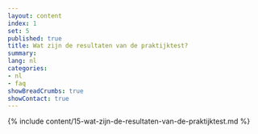 ```yaml
---
layout: content
index: 1
set: 5
published: true
title: Wat zijn de resultaten van de praktijktest?
summary: 
lang: nl
categories:
- nl
- faq
showBreadCrumbs: true
showContact: true
---
```

{% include content/15-wat-zijn-de-resultaten-van-de-praktijktest.md %}

